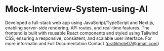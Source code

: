 # Mock-Interview-System-using-AI
Developed a full-stack web app using JavaScript/TypeScript and Next.js, enabling server-side rendering, API routes, and real-time features. The frontend is built with reusable React components and styled using Tailwind CSS, ensuring a responsive, consistent, and scalable user interface.
For more informatin and Full Documentation Contact (pratikhole07@gmail.com)
